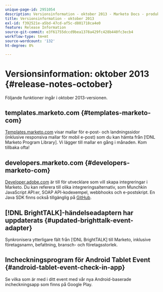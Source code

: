 ```yaml
---
unique-page-id: 2951054
description: Versionsinformation - oktober 2013 - Marketo Docs - produktdokumentation
title: Versionsinformation - oktober 2013
exl-id: f392521e-a5bd-47cd-af5c-d801718ca4e0
feature: Release Information
source-git-commit: e3f61755dccd9bea1378a429fc428b440fc3ecb4
workflow-type: tm+mt
source-wordcount: '132'
ht-degree: 0%

---
```


# Versionsinformation: oktober 2013 {#release-notes-october}

Följande funktioner ingår i oktober 2013-versionen.

## templates.marketo.com {#templates-marketo-com}

[Templates.marketo.com](/help/marketo/product-docs/demand-generation/landing-pages/landing-page-templates/guided-landing-page-template-list.md) visar mallar för e-post- och landningssidor (inklusive responsiva mallar för mobil e-post) som du kan hämta från [!DNL Marketo Program Library]. Vi lägger till mallar en gång i månaden. Kom tillbaka ofta!

## developers.marketo.com {#developers-marketo-com}

[Developer.adobe.com](https://experienceleague.adobe.com/sv/docs/marketo-developer/marketo/home) är till för utvecklare som vill skapa integreringar i Marketo. Du kan referera till olika integreringsalternativ, som Munchkin JavaScript API:er, SOAP API-kodexempel, webbhooks och e-postskript. En Java SDK finns också tillgänglig på [GitHub](https://github.com/Marketo/SOAP-API-Java-Client).

## [!DNL BrightTALK]-händelseadaptern har uppdaterats {#updated-brighttalk-event-adapter}

Synkronisera ytterligare fält från [!DNL BrightTALK] till Marketo, inklusive företagsnamn, befattning, bransch- och företagsstorlek.

## Incheckningsprogram för Android Tablet Event {#android-tablet-event-check-in-app}

Se vilka som är med i ditt event med vår nya Android-baserade incheckningsapp som finns på Google Play.
